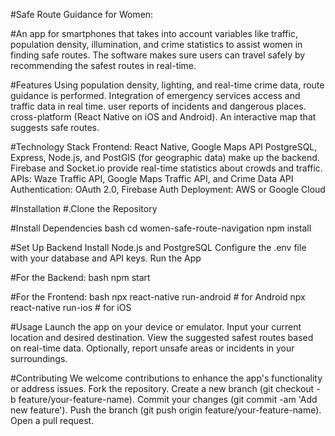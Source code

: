 #Safe Route Guidance for Women:

#An app for smartphones that takes into account variables like traffic, population density, illumination, and crime statistics to assist women in finding safe routes. The software makes sure users can travel safely by recommending the safest routes in real-time.

#Features
Using population density, lighting, and real-time crime data, route guidance is performed.
Integration of emergency services access and traffic data in real time.
user reports of incidents and dangerous places.
cross-platform (React Native on iOS and Android).
An interactive map that suggests safe routes.

#Technology Stack
Frontend: React Native, Google Maps API
PostgreSQL, Express, Node.js, and PostGIS (for geographic data) make up the backend.
Firebase and Socket.io provide real-time statistics about crowds and traffic.
APIs: Waze Traffic API, Google Maps Traffic API, and Crime Data API
Authentication: OAuth 2.0, Firebase Auth
Deployment: AWS or Google Cloud

#Installation
#.Clone the Repository

#Install Dependencies
bash
cd women-safe-route-navigation
npm install

#Set Up Backend
Install Node.js and PostgreSQL
Configure the .env file with your database and API keys.
Run the App

#For the Backend:
bash
npm start

#For the Frontend:
bash
npx react-native run-android # for Android
npx react-native run-ios     # for iOS

#Usage
Launch the app on your device or emulator.
Input your current location and desired destination.
View the suggested safest routes based on real-time data.
Optionally, report unsafe areas or incidents in your surroundings.

#Contributing
We welcome contributions to enhance the app's functionality or address issues.
Fork the repository.
Create a new branch (git checkout -b feature/your-feature-name).
Commit your changes (git commit -am 'Add new feature').
Push the branch (git push origin feature/your-feature-name).
Open a pull request.
